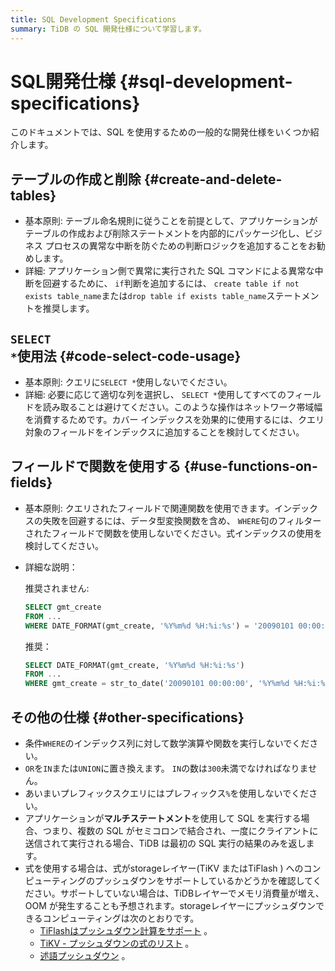 ```yaml
---
title: SQL Development Specifications
summary: TiDB の SQL 開発仕様について学習します。
---
```


# SQL開発仕様 {#sql-development-specifications}

このドキュメントでは、SQL を使用するための一般的な開発仕様をいくつか紹介します。

## テーブルの作成と削除 {#create-and-delete-tables}

-   基本原則: テーブル命名規則に従うことを前提として、アプリケーションがテーブルの作成および削除ステートメントを内部的にパッケージ化し、ビジネス プロセスの異常な中断を防ぐための判断ロジックを追加することをお勧めします。
-   詳細: アプリケーション側で異常に実行された SQL コマンドによる異常な中断を回避するために、 `if`判断を追加するには、 `create table if not exists table_name`または`drop table if exists table_name`ステートメントを推奨します。

## <code>SELECT *</code>使用法 {#code-select-code-usage}

-   基本原則: クエリに`SELECT *`使用しないでください。
-   詳細: 必要に応じて適切な列を選択し、 `SELECT *`使用してすべてのフィールドを読み取ることは避けてください。このような操作はネットワーク帯域幅を消費するためです。カバー インデックスを効果的に使用するには、クエリ対象のフィールドをインデックスに追加することを検討してください。

## フィールドで関数を使用する {#use-functions-on-fields}

-   基本原則: クエリされたフィールドで関連関数を使用できます。インデックスの失敗を回避するには、データ型変換関数を含め、 `WHERE`句のフィルターされたフィールドで関数を使用しないでください。式インデックスの使用を検討してください。
-   詳細な説明：

    推奨されません:

    ```sql
    SELECT gmt_create
    FROM ...
    WHERE DATE_FORMAT(gmt_create, '%Y%m%d %H:%i:%s') = '20090101 00:00:00'
    ```

    推奨：

    ```sql
    SELECT DATE_FORMAT(gmt_create, '%Y%m%d %H:%i:%s')
    FROM ...
    WHERE gmt_create = str_to_date('20090101 00:00:00', '%Y%m%d %H:%i:%s')
    ```

## その他の仕様 {#other-specifications}

-   条件`WHERE`のインデックス列に対して数学演算や関数を実行しないでください。
-   `OR`を`IN`または`UNION`に置き換えます。 `IN`の数は`300`未満でなければなりません。
-   あいまいプレフィックスクエリにはプレフィックス`%`を使用しないでください。
-   アプリケーションが**マルチステートメント**を使用して SQL を実行する場合、つまり、複数の SQL がセミコロンで結合され、一度にクライアントに送信されて実行される場合、TiDB は最初の SQL 実行の結果のみを返します。
-   式を使用する場合は、式がstorageレイヤー(TiKV またはTiFlash ) へのコンピューティングのプッシュダウンをサポートしているかどうかを確認してください。サポートしていない場合は、TiDBレイヤーでメモリ消費量が増え、OOM が発生することも予想されます。storageレイヤーにプッシュダウンできるコンピューティングは次のとおりです。
    -   [TiFlashはプッシュダウン計算をサポート](/tiflash/tiflash-supported-pushdown-calculations.md) 。
    -   [TiKV - プッシュダウンの式のリスト](/functions-and-operators/expressions-pushed-down.md) 。
    -   [述語プッシュダウン](/predicate-push-down.md) 。

